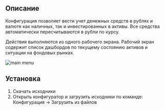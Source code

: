 ## Описание

Конфигурация позволяет вести учет денежных средств в рублях и валюте как наличных, так и инвестированных в активы. Все средства автоматически пересчитываются в рубли по курсу.

Действия выполняются из одного рабочего экрана. Рабочий экран содержит список дашбордов по текущему состоянию активов и ситуации на фондовых рынках.

![main menu](http://infostart.ru/upload/iblock/3f4/3f425a1855a83eb1fbddd6dd816cc1a3.png)

## Установка

1. Скачать исходники
2. Открыть конфигуратор и загрузить исходники по команде: Конфигурация -> Загрузить из файлов

